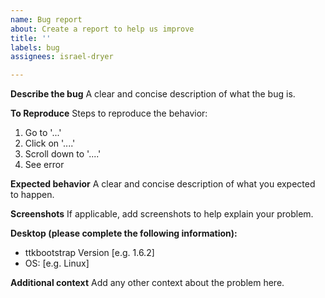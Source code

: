 ```yaml
---
name: Bug report
about: Create a report to help us improve
title: ''
labels: bug
assignees: israel-dryer

---
```


**Describe the bug**
A clear and concise description of what the bug is.

**To Reproduce**
Steps to reproduce the behavior:
1. Go to '...'
2. Click on '....'
3. Scroll down to '....'
4. See error

**Expected behavior**
A clear and concise description of what you expected to happen.

**Screenshots**
If applicable, add screenshots to help explain your problem.

**Desktop (please complete the following information):**
 - ttkbootstrap Version [e.g. 1.6.2]
 - OS: [e.g. Linux]

**Additional context**
Add any other context about the problem here.
